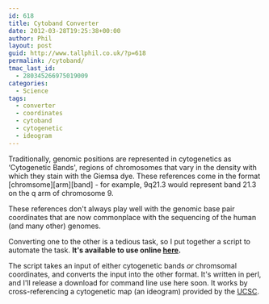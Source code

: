 ```yaml
---
id: 618
title: Cytoband Converter
date: 2012-03-28T19:25:38+00:00
author: Phil
layout: post
guid: http://www.tallphil.co.uk/?p=618
permalink: /cytoband/
tmac_last_id:
  - 280345266975019009
categories:
  - Science
tags:
  - converter
  - coordinates
  - cytoband
  - cytogenetic
  - ideogram
---
```

Traditionally, genomic positions are represented in cytogenetics as &#8216;Cytogenetic Bands', regions of chromosomes that vary in the density with which they stain with the Giemsa dye. These references come in the format \[chromsome\]\[arm\][band] - for example, 9q21.3 would represent band 21.3 on the q arm of chromosome 9.

These references don't always play well with the genomic base pair coordinates that are now commonplace with the sequencing of the human (and many other) genomes.

Converting one to the other is a tedious task, so I put together a script to automate the task. **It's available to use online [here](http://www.tallphil.co.uk/bioinformatics/cytobands/ "cytoband converter").**



The script takes an input of either cytogenetic bands _or_ chromsomal coordinates, and converts the input into the other format. It's written in perl, and I'll release a download for command line use here soon. It works by cross-referencing a cytogenetic map (an ideogram) provided by the [UCSC](http://genome.ucsc.edu/cgi-bin/hgTables "UCSC Table Browser").